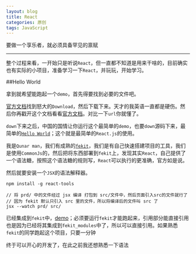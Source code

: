 ```yaml
---
layout: blog
title: React
categories: 原创
tags: JavaScript
---
```


要做一个享乐者，就必须具备罕见的禀赋

<!--more-->

* * *

整个过程来看，一开始只是听说`React`，但一直都不知道是用来干啥的，目前确实也有实际的小项目，准备学习一下`React`，并玩玩，开始学习。

##Hello World

拿到就希望能跑起一个`demo`，首先得要找到必要的文件吧。

[官方文档](http://facebook.github.io/react/docs/getting-started.html)找到怒大的`Download`，然后下载下来。天才的我英语一直都是硬伤。然后你再戳开这个文档看看[官方文档](http://facebook.github.io/react/docs/getting-started-zh-CN.html)。对比一下`url`你就懂了。

`down`下来之后，中国的国情让你运行这个最简单的`demo`，也要`down`源码下来，最简单的[`Hello World`](https://github.com/karynsong/React/blob/master/firstDemo.html)；这个就是最简单的`React.js`的使用。

我是`Qunar man`，我们有成熟的[`fekit`](https://github.com/rinh/fekit)，我们是有自己快速搭建项目的工具，我们是使用`CommonJs`的，然后把将东西部署到`fekit`上，发现其实`React`，自己提供了一个语法糖，按照这个语法糖的规则写，`React`可以执行的更准确，官方如是说。

然后就要安装一个`JSX`的语法解释器。

    npm install -g react-tools

    // 将 prd/ 中的文件经过 jsx 编译 打包到 src/文件中，然后页面引入src的文件就行了
    // 因为 fekit 默认只引入 src 里的文件，所以将编译后的文件叫 src 了
    jsx --watch prd/ src/

已经集成到`fekit`中，[demo](https://github.com/karynsong/React/blob/master/index.html)；必须要运行`fekit`才能跑起来，引用部分能直接引用也是因为已经将其集成到`fekit_modules`中了，所以可以直接引用。如果熟悉`fekit`的同学跑起这个项目，只要一分钟

终于可以开心的开发了，在此之前我还想熟悉一下语法
